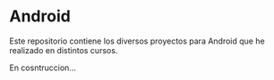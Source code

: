 # Android

Este repositorio contiene los diversos proyectos para Android que he realizado en distintos cursos.

En cosntruccion...
